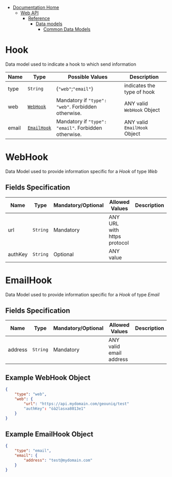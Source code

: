 * [Documentation Home](../../../../README.md)  
  * [Web API](../../../index.md)  
    * [Reference](../../index.md)
        * [Data models](../index.md)
          * [Common Data Models](index.md)
          
# Hook

Data model used to indicate a hook to which send information

Name | Type | Possible Values | Description 
--------|--------|--------|--------
type | `String` | {`"web"`;`"email"`} | indicates the type of hook
web |[`WebHook`](#webhook) | Mandatory if `"type": "web"`. Forbidden otherwise. | ANY valid `WebHook` Object| Information specific for a *Hook* of type *Web*.
email |[`EmailHook`](#emailhook) | Mandatory if `"type": "email"`. Forbidden otherwise. | ANY valid `EmailHook` Object| Information specific for a *Hook* of type *Email*.

# WebHook

Data Model used to provide information specific for a *Hook* of type *Web*

## Fields Specification


Name | Type | Mandatory/Optional | Allowed Values | Description
------------|------------|------------|------------|------------
url    | `String` | Mandatory | ANY URL with https protocol
authKey| `String` | Optional | ANY value

# EmailHook

Data Model used to provide information specific for a *Hook* of type *Email*

## Fields Specification


Name | Type | Mandatory/Optional | Allowed Values | Description
------------|------------|------------|------------|------------
address    | `String` | Mandatory | ANY valid email address

## Example WebHook Object

```json
{
    "type": "web",
    "web": {
        "url": "https://api.mydomain.com/geouniq/test"
        "authKey": "òà2lasxa8013e1"
    }
}
```

## Example EmailHook Object

```json
{
    "type": "email",
    "email": {
        "address": "test@mydomain.com"
    }
}
```
